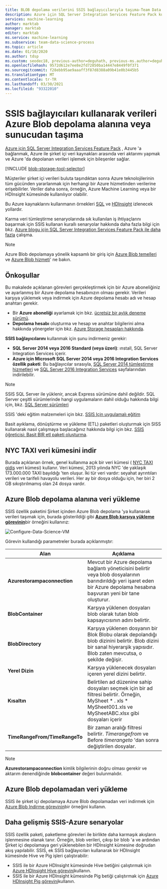 ```yaml
---
title: BLOB depolama verilerini SSIS bağlayıcılarıyla taşıma-Team Data Science Process
description: Azure için SQL Server Integration Services Feature Pack kullanarak Azure Blob depolama 'ya veya buradan veri taşımayı öğrenin.
services: machine-learning
author: marktab
manager: marktab
editor: marktab
ms.service: machine-learning
ms.subservice: team-data-science-process
ms.topic: article
ms.date: 01/10/2020
ms.author: tdsp
ms.custom: seodec18, previous-author=deguhath, previous-ms.author=deguhath
ms.openlocfilehash: 9572d612e7ee8e2fd72850ba14447e8449f0f371
ms.sourcegitcommit: f28ebb95ae9aaaff3f87d8388a09b41e0b3445b5
ms.translationtype: MT
ms.contentlocale: tr-TR
ms.lasthandoff: 03/30/2021
ms.locfileid: "93322010"
---
```

# <a name="move-data-to-or-from-azure-blob-storage-using-ssis-connectors"></a>SSIS bağlayıcıları kullanarak verileri Azure Blob depolama alanına veya sunucudan taşıma
[Azure için SQL Server Integration Services Feature Pack](/sql/integration-services/azure-feature-pack-for-integration-services-ssis) , Azure 'a bağlanmak, Azure ile şirket içi veri kaynakları arasında veri aktarımı yapmak ve Azure 'da depolanan verileri işlemek için bileşenler sağlar.

[!INCLUDE [blob-storage-tool-selector](../../../includes/machine-learning-blob-storage-tool-selector.md)]

Müşteriler şirket içi verileri buluta taşındıktan sonra Azure teknolojilerinin tüm gücünden yararlanmak için herhangi bir Azure hizmetinden verilerine erişebilirler. Veriler daha sonra, örneğin, Azure Machine Learning veya bir HDInsight kümesinde kullanılıyor olabilir.

Bu Azure kaynaklarını kullanmanın örnekleri [SQL](sql-walkthrough.md) ve [HDInsight](hive-walkthrough.md) izlenecek yollardır.

Karma veri tümleştirme senaryolarında sık kullanılan iş ihtiyaçlarını başarmak için SSIS kullanan kurallı senaryolar hakkında daha fazla bilgi için bkz. [Azure blogu için SQL Server Integration Services Feature Pack ile daha fazla](https://techcommunity.microsoft.com/t5/sql-server-integration-services/doing-more-with-sql-server-integration-services-feature-pack-for/ba-p/388238) çalışma.

> [!NOTE]
> Azure Blob depolamaya yönelik kapsamlı bir giriş için [Azure Blob temelleri](../../storage/blobs/storage-quickstart-blobs-dotnet.md) ve [Azure Blob hizmeti](/rest/api/storageservices/Blob-Service-Concepts)' ne bakın.
> 
> 

## <a name="prerequisites"></a>Önkoşullar
Bu makalede açıklanan görevleri gerçekleştirmek için bir Azure aboneliğiniz ve ayarlanmış bir Azure depolama hesabınızın olması gerekir. Verileri karşıya yüklemek veya indirmek için Azure depolama hesabı adı ve hesap anahtarı gerekir.

* Bir **Azure aboneliği** ayarlamak için bkz. [ücretsiz bir aylık deneme sürümü](https://azure.microsoft.com/pricing/free-trial/).
* **Depolama hesabı** oluşturma ve hesap ve anahtar bilgilerini alma hakkında yönergeler için bkz. [Azure Storage hesapları hakkında](../../storage/common/storage-account-create.md).

**SSIS bağlayıcılarını** kullanmak için şunu indirmeniz gerekir:

* **SQL Server 2014 veya 2016 Standard (veya üzeri)**: ınstall, SQL Server Integration Services içerir.
* **Azure için Microsoft SQL Server 2014 veya 2016 Integration Services özellik paketi**: Bu bağlayıcılar sırasıyla, [SQL Server 2014 tümleştirme hizmetleri](https://www.microsoft.com/download/details.aspx?id=47366) ve [SQL Server 2016 Integration Services](https://www.microsoft.com/download/details.aspx?id=49492) sayfalarından indirilebilir.

> [!NOTE]
> SSIS SQL Server ile yüklenir, ancak Express sürümüne dahil değildir. SQL Server çeşitli sürümlerinde hangi uygulamaların dahil olduğu hakkında bilgi için, bkz. [SQL Server sürümleri](https://www.microsoft.com/en-us/server-cloud/products/sql-server-editions/)
> 
> 

SSIS 'deki eğitim malzemeleri için bkz. [SSIS Için uygulamalı eğitim](https://www.microsoft.com/sql-server/training-certification)

Basit ayıklama, dönüştürme ve yükleme (ETL) paketleri oluşturmak için SISS kullanarak nasıl çalışmaya başlacağınız hakkında bilgi için bkz. [SSIS öğreticisi: Basit BIR etl paketi oluşturma](/sql/integration-services/ssis-how-to-create-an-etl-package).

## <a name="download-nyc-taxi-dataset"></a>NYC TAXI veri kümesini indir
Burada açıklanan örnek, genel kullanıma açık bir veri kümesi ( [NYC TAXI gidiş](https://www.andresmh.com/nyctaxitrips/) veri kümesi) kullanır. Veri kümesi, 2013 yılında NYC 'de yaklaşık 173.000.000 TAXI bayıldığı 'ten oluşur. İki tür veri vardır: seyahat ayrıntıları verileri ve tarifeli havayolu verileri. Her ay bir dosya olduğu için, her biri 2 GB sıkıştırılmamış olan 24 dosya vardır.

## <a name="upload-data-to-azure-blob-storage"></a>Azure Blob depolama alanına veri yükleme
SSIS özellik paketini Şirket içinden Azure Blob depolama 'ya kullanarak verileri taşımak için, burada gösterildiği gibi [**Azure Blob karşıya yükleme görevinin**](/sql/integration-services/control-flow/azure-blob-upload-task)bir örneğini kullanırız:

![Configure-Data-Science-VM](./media/move-data-to-azure-blob-using-ssis/ssis-azure-blob-upload-task.png)

Görevin kullandığı parametreler burada açıklanmıştır:

| Alan | Açıklama |
| --- | --- |
| **Azurestorampaconnection** |Mevcut bir Azure depolama bağlantı yöneticisini belirtir veya blob dosyalarının barındırıldığı yeri işaret eden bir Azure depolama hesabına başvuran yeni bir tane oluşturur. |
| **BlobContainer** |Karşıya yüklenen dosyaları blob olarak tutan blob kapsayıcısının adını belirtir. |
| **BlobDirectory** |Karşıya yüklenen dosyanın bir Blok Blobu olarak depolandığı blob dizinini belirtir. Blob dizini bir sanal hiyerarşik yapısıdır. Blob zaten mevcutsa, o şekilde değişir. |
| **Yerel Dizin** |Karşıya yüklenecek dosyaları içeren yerel dizini belirtir. |
| **Kısaltın** |Belirtilen ad düzenine sahip dosyaları seçmek için bir ad filtresi belirtir. Örneğin, MySheet \* . xls \* MySheet001.xls ve MySheetABC.xlsx gibi dosyaları içerir |
| **TimeRangeFrom/TimeRangeTo** |Bir zaman aralığı filtresi belirtir. *Timerangefrom* ve Before *timerangeto* 'dan sonra değiştirilen dosyalar. |

> [!NOTE]
> **Azurestorampaconnection** kimlik bilgilerinin doğru olması gerekir ve aktarım denendiğinde **blobcontainer** değeri bulunmalıdır.
> 
> 

## <a name="download-data-from-azure-blob-storage"></a>Azure Blob depolamadan veri yükleme
SSIS ile şirket içi depolamaya Azure Blob depolamadan veri indirmek için [Azure Blob Indirme görevinin](/sql/integration-services/control-flow/azure-blob-download-task)bir örneğini kullanın.

## <a name="more-advanced-ssis-azure-scenarios"></a>Daha gelişmiş SSIS-Azure senaryolar
SSIS özellik paketi, paketleme görevleri ile birlikte daha karmaşık akışların işlenmesine olanak tanır. Örneğin, blob verileri, çıkışı bir blob 'a ve ardından Şirket içi depolamaya geri yüklenebilen bir HDInsight kümesine doğrudan akış yapılabilir. SSIS, ek SSIS bağlayıcıları kullanarak bir HDInsight kümesinde Hive ve Pig işleri çalıştırabilir:

* SSIS ile bir Azure HDInsight kümesinde Hive betiğini çalıştırmak için [Azure HDInsight Hive görevini](/sql/integration-services/control-flow/azure-hdinsight-hive-task)kullanın.
* SSIS ile bir Azure HDInsight kümesinde Pig betiği çalıştırmak için [Azure HDInsight Pig görevini](/sql/integration-services/control-flow/azure-hdinsight-pig-task)kullanın.